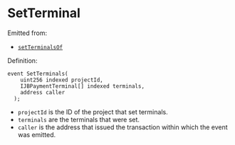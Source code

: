 # SetTerminal

Emitted from:

* [`setTerminalsOf`](/v4/deprecated/v2/contracts/jbdirectory/write/setterminalsof.md)

Definition:

```
event SetTerminals(
    uint256 indexed projectId,
    IJBPaymentTerminal[] indexed terminals,
    address caller
  );
```

* `projectId` is the ID of the project that set terminals.
* `terminals` are the terminals that were set.
* `caller` is the address that issued the transaction within which the event was emitted.
